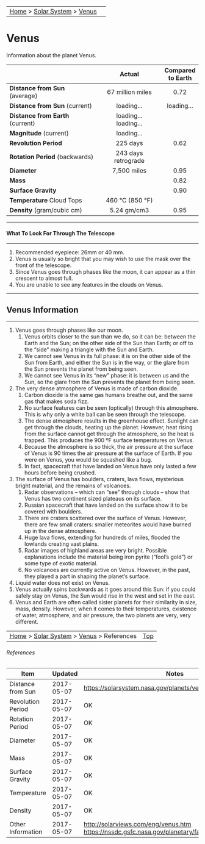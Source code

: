 <script src="../../js/whatsup.js"></script>
<script src="../../js/utils.js"></script>
<script type="text/javascript">
	var objectName ="Venus"
	var objectDesc ="Earth's Closest Planetary Neighbor"
	var objectImage="venus.png"
</script>
<script type="text/javascript">
	setInterval(function(){
		fetch("../data.json")
			.then(function(response) {
				return response.json();
			})
			.then(function(data) {
				var d=new Date();
				var v=interpolate(data.Venus.sun_distance,d.valueOf()/1000);
				document.getElementById("dist_sun").innerText=au_to_mi(v).numberFormat(3)+' miles';
				document.getElementById("dist_sun_au").innerText=v.numberFormat(3);
				var v=interpolate(data.Venus.earth_distance,d.valueOf()/1000);
				document.getElementById("dist_earth").innerText=au_to_mi(v).numberFormat(3)+' miles';
				document.getElementById("dist_earth_light").innerText=au_to_ls(v).timeFormat()+' light-time';
				var v=data.Venus.magnitude;
				document.getElementById("magnitude").innerText=v.numberFormat(2);
			})
			.catch(function(error) {
				console.log('error: '+error);
			});
		}, 1000);
</script>

|                                                                                       |                        |
| :------------------------------------------------------------------------------------ | ---------------------: |
| [Home](/notes/#object-notes) > [Solar System](/notes/#solar-system) > [Venus](#venus) | <div id=whatsup></div> |

# Venus

Information about the planet Venus.

|                                   |             Actual             |        Compared<br/>to Earth         |
| --------------------------------- | :-------------------------------------: | :--------------------------------------: |
| **Distance from Sun** (average)   |            67 million miles             |                   0.72                   |
| **Distance from Sun** (current)   |  <span id="dist_sun">loading...</span>  | <span id="dist_sun_au">loading...</span> |
| **Distance from Earth** (current) | <span id="dist_earth">loading...</span><br /><span id="dist_earth_light">loading...</span> |                                        |
| **Magnitude** (current) | <span id="magnitude">loading...</span><br /> |                                        |
| **Revolution Period**             |                225 days                 |                   0.62                   |
| **Rotation Period** (backwards)   |           243 days retrograde           |                                        |
| **Diameter**                      |               7,500 miles               |                   0.95                   |
| **Mass**                          |                                       |                   0.82                   |
| **Surface Gravity**               |                                       |                   0.90                   |
| **Temperature** Cloud Tops        |         460 &deg;C (850 &deg;F)         |                                          |
| **Density** (gram/cubic cm)       |               5.24 gm/cm3               |                   0.95                   |

---

#### What To Look For Through The Telescope

---

1. Recommended eyepiece: 26mm or 40 mm.
2. Venus is usually so bright that you may wish to use the mask over the front of the telescope.
3. Since Venus goes through phases like the moon, it can appear as a thin crescent to almost full.
4. You are unable to see any features in the clouds on Venus.

---

## Venus Information

---

1. Venus goes through phases like our moon.
    1. Venus orbits closer to the sun than we do, so it can be: between the Earth and the Sun; on the other side of the Sun than Earth; or off to the “side” making a triangle with the Sun and Earth.
    2. We cannot see Venus in its full phase: it is on the other side of the Sun from Earth, and either the Sun is in the way, or the glare from the Sun prevents the planet from being seen.
    3. We cannot see Venus in its “new” phase: it is between us and the Sun, so the glare from the Sun prevents the planet from being seen.
2. The very dense atmosphere of Venus is made of carbon dioxide.
    1. Carbon dioxide is the same gas humans breathe out, and the same gas that makes soda fizz.
    2. No surface features can be seen (optically) through this atmosphere. This is why only a white ball can be seen through the telescope.
    3. The dense atmosphere results in the greenhouse effect. Sunlight can get through the clouds, heating up the planet. However, heat rising from the surface cannot get through the atmosphere, so the heat is trapped. This produces the 900 ºF surface temperatures on Venus.
    4. Because the atmosphere is so thick, the air pressure at the surface of Venus is 90 times the air pressure at the surface of Earth. If you were on Venus, you would be squashed like a bug.
    5. In fact, spacecraft that have landed on Venus have only lasted a few hours before being crushed.
3. The surface of Venus has boulders, craters, lava flows, mysterious bright material, and the remains of volcanoes.
    1. Radar observations – which can “see” through clouds – show that Venus has two continent sized plateaus on its surface.
    2. Russian spacecraft that have landed on the surface show it to be covered with boulders.
    3. There are craters scattered over the surface of Venus. However, there are few small craters: smaller meteorites would have burned up in the dense atmosphere.
    4. Huge lava flows, extending for hundreds of miles, flooded the lowlands creating vast plains.
    5. Radar images of highland areas are very bright. Possible explanations include the material being iron pyrite (“fool’s gold”) or some type of exotic material.
    6. No volcanoes are currently active on Venus. However, in the past, they played a part in shaping the planet’s surface.
4. Liquid water does not exist on Venus.
5. Venus actually spins backwards as it goes around this Sun: if you could safely stay on Venus, the Sun would rise in the west and set in the east.
6. Venus and Earth are often called sister planets for their similarity in size, mass, density. However, when it comes to their temperatures, existence of water, atmosphere, and air pressure, the two planets are very, very different.

|                                                                                                    |               |
| :------------------------------------------------------------------------------------------------- | ------------: |
| [Home](/notes/#object-notes) > [Solar System](/notes/#solar-system) > [Venus](#venus) > References | [Top](#venus) |

###### References

| Item          | Updated | Notes                                                                                                  |
| ----------------- | ----------- | ---------------------------------------------------------------------------------------------------------- |
| Distance from Sun | 2017-05-07  | <https://solarsystem.nasa.gov/planets/venus/facts>                                                         |
| Revolution Period | 2017-05-07  | OK                                                                                                         |
| Rotation Period   | 2017-05-07  | OK                                                                                                         |
| Diameter          | 2017-05-07  | OK                                                                                                         |
| Mass              | 2017-05-07  | OK                                                                                                         |
| Surface Gravity   | 2017-05-07  | OK                                                                                                         |
| Temperature       | 2017-05-07  | OK                                                                                                         |
| Density           | 2017-05-07  | OK                                                                                                         |
| Other Information | 2017-05-07  | <http://solarviews.com/eng/venus.htm><br/><https://nssdc.gsfc.nasa.gov/planetary/factsheet/venusfact.html> |
